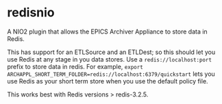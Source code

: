 # redisnio
A NIO2 plugin that allows the EPICS Archiver Appliance to store data in Redis.

This has support for an ETLSource and an ETLDest; so this should let you use Redis at any stage in you data stores. 
Use a `redis://localhost:port` prefix to store data in redis.
For example, `export ARCHAPPL_SHORT_TERM_FOLDER=redis://localhost:6379/quickstart` lets you use Redis as your short term store when you use the default policy file.

This works best with Redis versions > redis-3.2.5.
